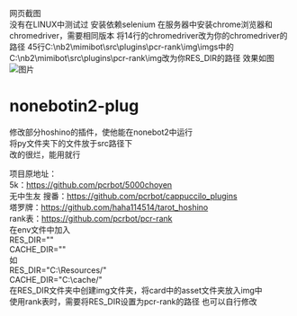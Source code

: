 网页截图  
没有在LINUX中测试过
安装依赖selenium
在服务器中安装chrome浏览器和chromedriver，需要相同版本
将14行的chromedriver改为你的chromedriver的路径
45行C:\nb2\mimibot\src\plugins\pcr-rank\img\imgs中的C:\nb2\mimibot\src\plugins\pcr-rank\img改为你RES_DIR的路径
效果如图  
![图片](https://user-images.githubusercontent.com/81564864/134751761-2df7eb04-efa0-4327-8cba-4f6cb593e968.png)  


# nonebotin2-plug  
修改部分hoshino的插件，使他能在nonebot2中运行  
将py文件夹下的文件放于src路径下  
改的很烂，能用就行  

项目原地址：  
5k：https://github.com/pcrbot/5000choyen  
无中生友 搜番：https://github.com/pcrbot/cappuccilo_plugins    
塔罗牌：https://github.com/haha114514/tarot_hoshino  
rank表：https://github.com/pcrbot/pcr-rank  
在env文件中加入  
RES_DIR=""  
CACHE_DIR=""  
如  
RES_DIR="C:\Resources/"  
CACHE_DIR="C:\cache/"  
在RES_DIR文件夹中创建img文件夹，将card中的asset文件夹放入img中  
使用rank表时，需要将RES_DIR设置为pcr-rank的路径  也可以自行修改  
